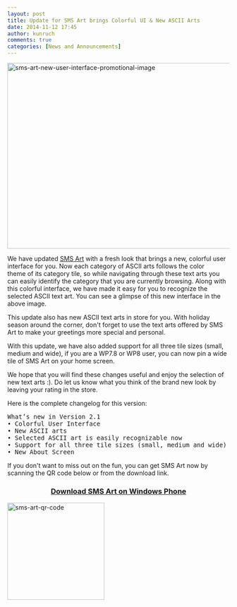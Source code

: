 ```yaml
---
layout: post
title: Update for SMS Art brings Colorful UI & New ASCII Arts
date: 2014-11-12 17:45
author: kunruch
comments: true
categories: [News and Announcements]
---
```

<a href="http://kunruchcreations.com/wp-content/uploads/2014/11/sms-art-new-user-interface-promotional-image.png"><img class="aligncenter size-full wp-image-1571" src="http://kunruchcreations.com/wp-content/uploads/2014/11/sms-art-new-user-interface-promotional-image.png" alt="sms-art-new-user-interface-promotional-image" width="728" height="421" /></a>

We have updated <a href="http://apps.kunruchcreations.com/smsart/" target="_blank">SMS Art</a> with a fresh look that brings a new, colorful user interface for you. Now each category of ASCII arts follows the color theme of its category tile, so while navigating through these text arts you can easily identify the category that you are currently browsing. Along with this colorful interface, we have made it easy for you to recognize the selected ASCII text art. You can see a glimpse of this new interface in the above image.

This update also has new ASCII text arts in store for you. With holiday season around the corner, don't forget to use the text arts offered by SMS Art to make your greetings more special and personal.

With this update, we have also added support for all three tile sizes (small, medium and wide), if you are a WP7.8 or WP8 user, you can now pin a wide tile of SMS Art on your home screen.

We hope that you will find these changes useful and enjoy the selection of new text arts :). Do let us know what you think of the brand new look by leaving your rating in the store.

Here is the complete changelog for this version:
<pre class="text-small">What’s new in Version 2.1
• Colorful User Interface
• New ASCII arts
• Selected ASCII art is easily recognizable now
• Support for all three tile sizes (small, medium and wide) for WP7.8 and WP8 devices.
• New About Screen</pre>

If you don't want to miss out on the fun, you can get SMS Art now by scanning the QR code below or from the download link.

<h3 style="text-align: center"><a href="http://windowsphone.com/s?appid=68e564ee-3e5b-4465-aab6-1ae3ccc74fbb" target="_blank">Download SMS Art on Windows Phone</a></h3>

<a href="http://kunruchcreations.com/wp-content/uploads/2014/11/sms-art-qr-code.png"><img class="aligncenter wp-image-1579" src="http://kunruchcreations.com/wp-content/uploads/2014/11/sms-art-qr-code.png" alt="sms-art-qr-code" width="220" height="220" /></a>
